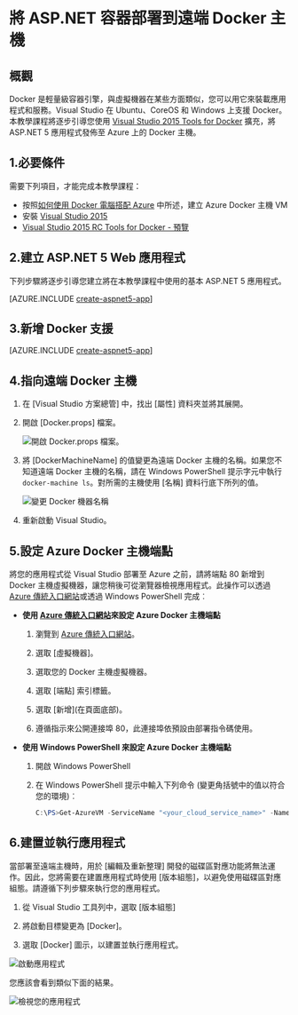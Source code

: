 <properties
   pageTitle="將 ASP.NET 容器部署到遠端 Docker 主機 | Microsoft Azure"
   description="了解如何使用 Visual Studio Tools for Docker，將 ASP.NET 5 Web 應用程式發佈到 Azure Docker 主機電腦上執行的 Docker 容器"   
   services="visual-studio-online"
   documentationCenter=".net"
   authors="allclark"
   manager="douge"
   editor=""/>

<tags
   ms.service="visual-studio-online"
   ms.devlang="dotnet"
   ms.topic="article"
   ms.tgt_pltfrm="NA"
   ms.workload="NA"
   ms.date="06/08/2016"
   ms.author="allclark"/>

# 將 ASP.NET 容器部署到遠端 Docker 主機

## 概觀
Docker 是輕量級容器引擎，與虛擬機器在某些方面類似，您可以用它來裝載應用程式和服務。Visual Studio 在 Ubuntu、CoreOS 和 Windows 上支援 Docker。本教學課程將逐步引導您使用 [Visual Studio 2015 Tools for Docker](http://aka.ms/DockerToolsForVS) 擴充，將 ASP.NET 5 應用程式發佈至 Azure 上的 Docker 主機。

## 1\.必要條件
需要下列項目，才能完成本教學課程：

- 按照[如何使用 Docker 電腦搭配 Azure](./virtual-machines/virtual-machines-linux-docker-machine.md) 中所述，建立 Azure Docker 主機 VM
- 安裝 [Visual Studio 2015](https://www.visualstudio.com/zh-TW/downloads/download-visual-studio-vs.aspx)
- [Visual Studio 2015 RC Tools for Docker - 預覽](http://aka.ms/DockerToolsForVS)

## 2\.建立 ASP.NET 5 Web 應用程式
下列步驟將逐步引導您建立將在本教學課程中使用的基本 ASP.NET 5 應用程式。

[AZURE.INCLUDE [create-aspnet5-app](../includes/create-aspnet5-app.md)]

## 3\.新增 Docker 支援

[AZURE.INCLUDE [create-aspnet5-app](../includes/vs-azure-tools-docker-add-docker-support.md)]

## 4\.指向遠端 Docker 主機

1.  在 [Visual Studio 方案總管] 中，找出 [屬性] 資料夾並將其展開。
1.  開啟 [Docker.props] 檔案。

    ![開啟 Docker.props 檔案。][0]

1.  將 [DockerMachineName] 的值變更為遠端 Docker 主機的名稱。如果您不知道遠端 Docker 主機的名稱，請在 Windows PowerShell 提示字元中執行 ```docker-machine ls```。對所需的主機使用 [名稱] 資料行底下所列的值。

    ![變更 Docker 機器名稱][1]

1.  重新啟動 Visual Studio。

## 5\.設定 Azure Docker 主機端點
將您的應用程式從 Visual Studio 部署至 Azure 之前，請將端點 80 新增到 Docker 主機虛擬機器，讓您稍後可從瀏覽器檢視應用程式。此操作可以透過 [Azure 傳統入口網站](http://go.microsoft.com/fwlink/?LinkID=213885)或透過 Windows PowerShell 完成︰

- **使用 [Azure 傳統入口網站](http://go.microsoft.com/fwlink/?LinkID=213885)來設定 Azure Docker 主機端點**

    1.  瀏覽到 [Azure 傳統入口網站](http://go.microsoft.com/fwlink/?LinkID=213885)。 
    
    1.  選取 [虛擬機器]。
    
    1.  選取您的 Docker 主機虛擬機器。
    
    1.  選取 [端點] 索引標籤。
    
    1.  選取 [新增]\(在頁面底部)。
    
    1.  遵循指示來公開連接埠 80，此連接埠依預設由部署指令碼使用。

- **使用 Windows PowerShell 來設定 Azure Docker 主機端點**

    1. 開啟 Windows PowerShell
    1. 在 Windows PowerShell 提示中輸入下列命令 (變更角括號中的值以符合您的環境)︰  

        ```PowerShell
        C:\PS>Get-AzureVM -ServiceName "<your_cloud_service_name>" -Name "<your_vm_name>" | Add-AzureEndpoint -Name "<endpoint_name>" -Protocol "tcp" -PublicPort 80 -LocalPort 80 | Update-AzureVM
        ```

## 6\.建置並執行應用程式
當部署至遠端主機時，用於 [編輯及重新整理] 開發的磁碟區對應功能將無法運作。因此，您將需要在建置應用程式時使用 [版本組態]，以避免使用磁碟區對應組態。請遵循下列步驟來執行您的應用程式。

1.  從 Visual Studio 工具列中，選取 [版本組態]

1.  將啟動目標變更為 [Docker]。

1.  選取 [Docker] 圖示，以建置並執行應用程式。

![啟動應用程式][2]

您應該會看到類似下面的結果。

![檢視您的應用程式][3]

[0]: ./media/vs-azure-tools-docker-hosting-web-apps-in-docker/docker-props-in-solution-explorer.png
[1]: ./media/vs-azure-tools-docker-hosting-web-apps-in-docker/change-docker-machine-name.png
[2]: ./media/vs-azure-tools-docker-hosting-web-apps-in-docker/launch-application.png
[3]: ./media/vs-azure-tools-docker-hosting-web-apps-in-docker/view-application.png

<!---HONumber=AcomDC_0615_2016-->